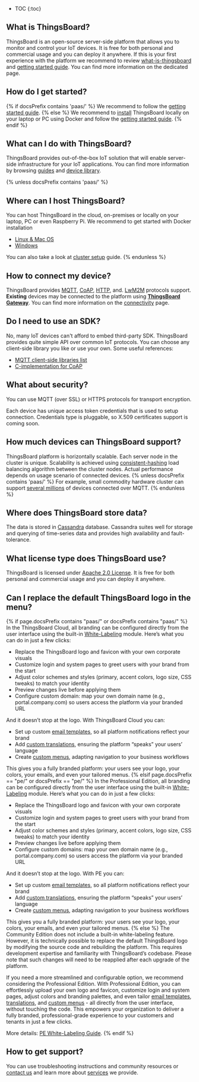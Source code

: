 * TOC
{:toc}


## What is ThingsBoard?

ThingsBoard is an open-source server-side platform that allows you to monitor and control your IoT devices.
It is free for both personal and commercial usage and you can deploy it anywhere. 
If this is your first experience with the platform we recommend to review [what-is-thingsboard](/docs/{{docsPrefix}}getting-started-guides/what-is-thingsboard/) 
and [getting started guide](/docs/{{docsPrefix}}getting-started-guides/helloworld/).
You can find more information on the dedicated page.

## How do I get started?

{% if docsPrefix contains 'paas/' %}
We recommend to follow the [getting started guide](/docs/{{docsPrefix}}getting-started-guides/helloworld/).
{% else %}
We recommend to [install](/docs/user-guide/install/{{docsPrefix}}installation-options/) ThingsBoard locally on your laptop or PC using Docker
and follow the [getting started guide](/docs/{{docsPrefix}}getting-started-guides/helloworld/).
{% endif %}

## What can I do with ThingsBoard?

ThingsBoard provides out-of-the-box IoT solution that will enable server-side infrastructure for your IoT applications.
You can find more information by browsing [guides](/docs/{{docsPrefix}}user-guide/) and [device library](/docs/{{docsPrefix}}/devices-library/).

{% unless docsPrefix contains 'paas/' %}
## Where can I host ThingsBoard?

You can host ThingsBoard in the cloud, on-premises or locally on your laptop, PC or even Raspberry Pi. We recommend to get started with Docker installation
  
  - [Linux & Mac OS](/docs/user-guide/install/{{docsPrefix}}docker/) 
  - [Windows](/docs/user-guide/install/{{docsPrefix}}docker-windows/)

You can also take a look at [cluster setup](/docs/user-guide/install/{{docsPrefix}}cluster-setup/) guide.
{% endunless %}

## How to connect my device?

ThingsBoard provides
[MQTT](/docs/{{docsPrefix}}reference/mqtt-api), 
[CoAP](/docs/{{docsPrefix}}reference/coap-api), 
[HTTP](/docs/{{docsPrefix}}reference/http-api), and.
[LwM2M](/docs/{{docsPrefix}}reference/lwm2m-api) protocols support.
**Existing** devices may be connected to the platform using **[ThingsBoard Gateway](/docs/iot-gateway/what-is-iot-gateway/)**.
You can find more information on the [connectivity](/docs/{{docsPrefix}}reference/protocols/) page. 

## Do I need to use an SDK?

No, many IoT devices can't afford to embed third-party SDK. ThingsBoard provides quite simple API over common IoT protocols. You can choose any client-side library you like or use your own.
Some useful references:
 
 - [MQTT client-side libraries list](https://github.com/mqtt/mqtt.github.io/wiki/libraries) 
 - [C-implementation for CoAP](https://libcoap.net/)

## What about security?

You can use MQTT (over SSL) or HTTPS protocols for transport encryption. 

Each device has unique access token credentials that is used to setup connection. Credentials type is pluggable, so X.509 certificates support is coming soon.

## How much devices can ThingsBoard support?

ThingsBoard platform is horizontally scalable. Each server node in the cluster is unique.
Scalability is achieved using [consistent-hashing](https://en.wikipedia.org/wiki/Consistent_hashing) load balancing algorithm between the cluster nodes.
Actual performance depends on usage scenario of connected devices.
{% unless docsPrefix contains 'paas/' %}
For example, small commodity hardware cluster can support [several millions](/docs/{{docsPrefix}}reference/iot-platform-deployment-scenarios/#1-million-smart-meters-tco) of devices connected over MQTT.
{% endunless %}
  
## Where does ThingsBoard store data?

The data is stored in [Cassandra](https://cassandra.apache.org/) database. Cassandra suites well for storage and querying of time-series data and provides high availability and fault-tolerance.
 
## What license type does ThingsBoard use?

ThingsBoard is licensed under [Apache 2.0 License](https://en.wikipedia.org/wiki/Apache_License#Version_2.0).
It is free for both personal and commercial usage and you can deploy it anywhere.

## Can I replace the default ThingsBoard logo in the menu?

{% if page.docsPrefix contains "paas/" or docsPrefix contains "paas/" %}
In the ThingsBoard Cloud, all branding can be configured directly from the user interface using the built-in [White-Labeling](/docs/{{docsPrefix}}user-guide/white-labeling/#customize-thingsboard-web-interface) module.
Here’s what you can do in just a few clicks:
- Replace the ThingsBoard logo and favicon with your own corporate visuals
- Customize login and system pages to greet users with your brand from the start
- Adjust color schemes and styles (primary, accent colors, logo size, CSS tweaks) to match your identity
- Preview changes live before applying them
- Configure custom domain: map your own domain name (e.g., portal.company.com) so users access the platform via your branded URL

And it doesn’t stop at the logo. With ThingsBoard Cloud you can:
- Set up custom [email templates](/docs/{{docsPrefix}}user-guide/mail-templates/), so all platform notifications reflect your brand
- Add [custom translations](/docs/{{docsPrefix}}user-guide/custom-translation/), ensuring the platform “speaks” your users’ language
- Create [custom menus](/docs/{{docsPrefix}}user-guide/custom-menu/), adapting navigation to your business workflows

This gives you a fully branded platform: your users see your logo, your colors, your emails, and even your tailored menus.
{% elsif page.docsPrefix == "pe/" or docsPrefix == "pe/" %}
In the Professional Edition, all branding can be configured directly from the user interface using the built-in [White-Labeling](/docs/{{docsPrefix}}user-guide/white-labeling/#customize-thingsboard-web-interface) module.
Here’s what you can do in just a few clicks:
- Replace the ThingsBoard logo and favicon with your own corporate visuals
- Customize login and system pages to greet users with your brand from the start
- Adjust color schemes and styles (primary, accent colors, logo size, CSS tweaks) to match your identity
- Preview changes live before applying them
- Configure custom domains: map your own domain name (e.g., portal.company.com) so users access the platform via your branded URL

And it doesn’t stop at the logo. With PE you can:
- Set up custom [email templates](/docs/{{docsPrefix}}user-guide/mail-templates/), so all platform notifications reflect your brand
- Add [custom translations](/docs/{{docsPrefix}}user-guide/custom-translation/), ensuring the platform “speaks” your users’ language
- Create [custom menus](/docs/{{docsPrefix}}user-guide/custom-menu/), adapting navigation to your business workflows

This gives you a fully branded platform: your users see your logo, your colors, your emails, and even your tailored menus.
{% else %}
The Community Edition does not include a built-in white-labeling feature. However, it is technically possible to replace the default ThingsBoard logo by modifying the source code and rebuilding the platform. This requires development expertise and familiarity with ThingsBoard’s codebase. Please note that such changes will need to be reapplied after each upgrade of the platform.

If you need a more streamlined and configurable option, we recommend considering the Professional Edition. With Professional Edition, you can effortlessly upload your own logo and favicon, customize login and system pages, adjust colors and branding palettes, and even tailor [email templates](/docs/pe/user-guide/mail-templates/), [translations](/docs/pe/user-guide/custom-translation/), and [custom menus](/docs/pe/user-guide/custom-menu/) - all directly from the user interface, without touching the code. This empowers your organization to deliver a fully branded, professional-grade experience to your customers and tenants in just a few clicks.

More details: [PE White-Labeling Guide](/docs/pe/user-guide/white-labeling/#customize-thingsboard-web-interface).
{% endif %}

## How to get support?

You can use troubleshooting instructions and community resources or [contact us](/docs/contact-us) and learn more about [services](/services/) we provide.
